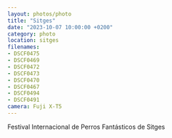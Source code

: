 ```yaml
---
layout: photos/photo
title: "Sitges"
date: "2023-10-07 10:00:00 +0200"
category: photo
location: sitges
filenames: 
- DSCF0475
- DSCF0469
- DSCF0472
- DSCF0473
- DSCF0470
- DSCF0467
- DSCF0494
- DSCF0491
camera: Fuji X-T5
---
```


Festival Internacional de Perros Fantásticos de Sitges
